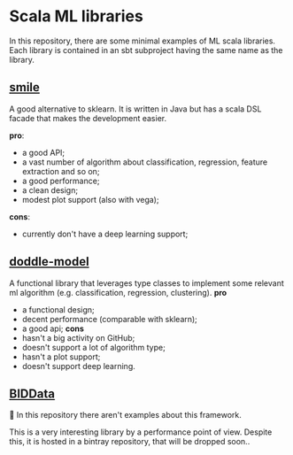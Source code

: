 # Scala ML libraries
In this repository, there are some minimal examples of ML scala libraries.
Each library is contained in an sbt subproject having the same name as the library.
## [smile](https://github.com/haifengl/smile)
A good alternative to sklearn. It is written in Java but has a scala DSL facade that makes the development easier.

**pro**:
- a good API;
- a vast number of algorithm about classification, regression, feature extraction and so on;
- a good performance;
- a clean design;
- modest plot support (also with vega);

**cons**:
- currently don't have a deep learning support;

## [doddle-model](https://github.com/picnicml/doddle-model)
A functional library that leverages type classes to implement some relevant ml algorithm (e.g. classification, regression, clustering).
**pro**
- a functional design;
- decent performance (comparable with sklearn);
- a good api;
**cons** 
- hasn't a big activity on GitHub;
- doesn't support a lot of algorithm type;
- hasn't a plot support;
- doesn't support deep learning.

## [BIDData](https://github.com/BIDData/BIDMach) 
:no_entry_sign: In this repository there aren't examples about this framework.

This is a very interesting library by a performance point of view. Despite this,
it is hosted in a bintray repository, that will be dropped soon..